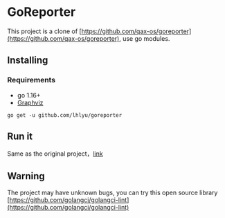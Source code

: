 # GoReporter

This project is a clone of [https://github.com/qax-os/goreporter](https://github.com/qax-os/goreporter), use go modules.

## Installing

### Requirements

- go 1.16+
- [Graphviz](http://www.graphviz.org/download/)

`go get -u github.com/lhlyu/goreporter`

## Run it

Same as the original project，[link](https://github.com/qax-os/goreporter#run-it)

## Warning

The project may have unknown bugs, you can try this open source library [https://github.com/golangci/golangci-lint](https://github.com/golangci/golangci-lint)
